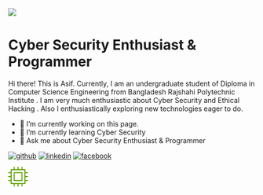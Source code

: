 <img src="https://media.licdn.com/dms/image/v2/D5616AQHIpL6aJpQ0lw/profile-displaybackgroundimage-shrink_350_1400/B56ZV6tjGIHoAY-/0/1741520516223?e=1747267200&v=beta&t=SYAG-Fx-w_RAdVaGW46AwbW3zxY8L3Ry_QuzflswaAw">
<h1>Cyber Security Enthusiast & Programmer</h1> 


<p>
Hi there! This is Asif. Currently, I am an undergraduate student of Diploma in Computer Science Engineering from Bangladesh Rajshahi Polytechnic Institute . I am very much enthusiastic about Cyber Security and Ethical Hacking . Also I enthusiastically exploring new technologies eager to do.

</p>

- 🔭 I’m currently working on this page. 
- 🌱 I’m currently learning Cyber Security 
- 💬 Ask me about Cyber Security Enthusiast & Programmer 


[<img src='https://cdn.jsdelivr.net/npm/simple-icons@3.0.1/icons/github.svg' alt='github' height='40'>](https://github.com/https://github.com/AA-Asif)  [<img src='https://cdn.jsdelivr.net/npm/simple-icons@3.0.1/icons/linkedin.svg' alt='linkedin' height='40'>](https://www.linkedin.com/in/https://www.linkedin.com/in/md-asif83//) [<img src='https://cdn.jsdelivr.net/npm/simple-icons@3.0.1/icons/facebook.svg' alt='facebook' height='40'>](https://www.facebook.com/https://www.facebook.com/md.asif.932770)  
 

<a href='https://docs.github.com/en/developers'><img src='https://raw.githubusercontent.com/acervenky/animated-github-badges/master/assets/devbadge.gif' width='40' height='40'></a> 





